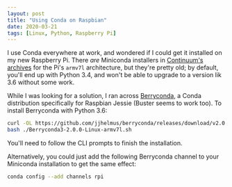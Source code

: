 ```yaml
---
layout: post
title: "Using Conda on Raspbian"
date: 2020-03-21
tags: [Linux, Python, Raspberry Pi]
---
```


I use Conda everywhere at work, and wondered if I could get it installed on my new Raspberry Pi. There _are_ Miniconda installers in [Continuum's archives](https://repo.continuum.io/miniconda/) for the Pi's `armv7l` architecture, but they're pretty old; by default, you'll end up with Python 3.4, and won't be able to upgrade to a version lik 3.6 without some work.

While I was looking for a solution, I ran across [Berryconda](https://github.com/jjhelmus/berryconda), a Conda distribution specifically for Raspbian Jessie (Buster seems to work too). To install Berryconda with Python 3.6:

```bash
curl -OL https://github.com/jjhelmus/berryconda/releases/download/v2.0.0/Berryconda3-2.0.0-Linux-armv7l.sh
bash ./Berryconda3-2.0.0-Linux-armv7l.sh
```

You'll need to follow the CLI prompts to finish the installation.

Alternatively, you could just add the following Berryconda channel to your Miniconda installation to get the same effect:

```bash
conda config --add channels rpi
```
